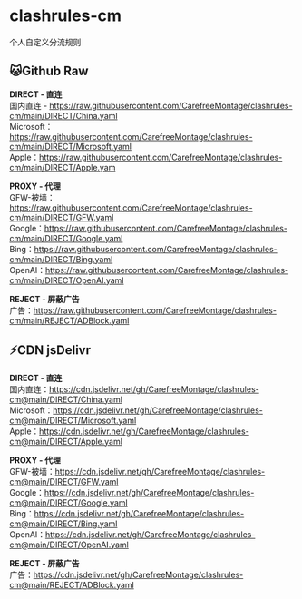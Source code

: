 # clashrules-cm
个人自定义分流规则

## 🐱Github Raw
**DIRECT - 直连**<br />
国内直连 - https://raw.githubusercontent.com/CarefreeMontage/clashrules-cm/main/DIRECT/China.yaml<br />
Microsoft：https://raw.githubusercontent.com/CarefreeMontage/clashrules-cm/main/DIRECT/Microsoft.yaml<br />
Apple：https://raw.githubusercontent.com/CarefreeMontage/clashrules-cm/main/DIRECT/Apple.yam

**PROXY - 代理**<br />
GFW-被墙：https://raw.githubusercontent.com/CarefreeMontage/clashrules-cm/main/DIRECT/GFW.yaml<br />
Google：https://raw.githubusercontent.com/CarefreeMontage/clashrules-cm/main/DIRECT/Google.yaml<br />
Bing：https://raw.githubusercontent.com/CarefreeMontage/clashrules-cm/main/DIRECT/Bing.yaml<br />
OpenAI：https://raw.githubusercontent.com/CarefreeMontage/clashrules-cm/main/DIRECT/OpenAI.yaml

**REJECT - 屏蔽广告**<br />
广告：https://raw.githubusercontent.com/CarefreeMontage/clashrules-cm/main/REJECT/ADBlock.yaml

## ⚡CDN jsDelivr
**DIRECT - 直连**<br />
国内直连：https://cdn.jsdelivr.net/gh/CarefreeMontage/clashrules-cm@main/DIRECT/China.yaml<br />
Microsoft：https://cdn.jsdelivr.net/gh/CarefreeMontage/clashrules-cm@main/DIRECT/Microsoft.yaml<br />
Apple：https://cdn.jsdelivr.net/gh/CarefreeMontage/clashrules-cm@main/DIRECT/Apple.yaml

**PROXY - 代理**<br />
GFW-被墙：https://cdn.jsdelivr.net/gh/CarefreeMontage/clashrules-cm@main/DIRECT/GFW.yaml<br />
Google：https://cdn.jsdelivr.net/gh/CarefreeMontage/clashrules-cm@main/DIRECT/Google.yaml<br />
Bing：https://cdn.jsdelivr.net/gh/CarefreeMontage/clashrules-cm@main/DIRECT/Bing.yaml<br />
OpenAI：https://cdn.jsdelivr.net/gh/CarefreeMontage/clashrules-cm@main/DIRECT/OpenAI.yaml

**REJECT - 屏蔽广告**<br />
广告：https://cdn.jsdelivr.net/gh/CarefreeMontage/clashrules-cm@main/REJECT/ADBlock.yaml
